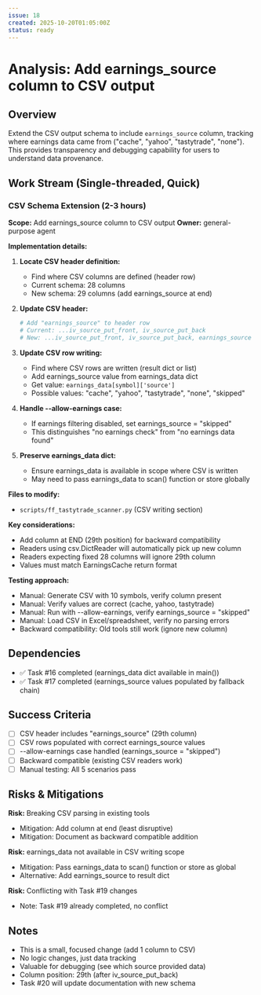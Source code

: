 ```yaml
---
issue: 18
created: 2025-10-20T01:05:00Z
status: ready
---
```


# Analysis: Add earnings_source column to CSV output

## Overview
Extend the CSV output schema to include `earnings_source` column, tracking where earnings data came from ("cache", "yahoo", "tastytrade", "none"). This provides transparency and debugging capability for users to understand data provenance.

## Work Stream (Single-threaded, Quick)

### CSV Schema Extension (2-3 hours)
**Scope:** Add earnings_source column to CSV output
**Owner:** general-purpose agent

**Implementation details:**

1. **Locate CSV header definition:**
   - Find where CSV columns are defined (header row)
   - Current schema: 28 columns
   - New schema: 29 columns (add earnings_source at end)

2. **Update CSV header:**
   ```python
   # Add "earnings_source" to header row
   # Current: ...iv_source_put_front, iv_source_put_back
   # New: ...iv_source_put_front, iv_source_put_back, earnings_source
   ```

3. **Update CSV row writing:**
   - Find where CSV rows are written (result dict or list)
   - Add earnings_source value from earnings_data dict
   - Get value: `earnings_data[symbol]['source']`
   - Possible values: "cache", "yahoo", "tastytrade", "none", "skipped"

4. **Handle --allow-earnings case:**
   - If earnings filtering disabled, set earnings_source = "skipped"
   - This distinguishes "no earnings check" from "no earnings data found"

5. **Preserve earnings_data dict:**
   - Ensure earnings_data is available in scope where CSV is written
   - May need to pass earnings_data to scan() function or store globally

**Files to modify:**
- `scripts/ff_tastytrade_scanner.py` (CSV writing section)

**Key considerations:**
- Add column at END (29th position) for backward compatibility
- Readers using csv.DictReader will automatically pick up new column
- Readers expecting fixed 28 columns will ignore 29th column
- Values must match EarningsCache return format

**Testing approach:**
- Manual: Generate CSV with 10 symbols, verify column present
- Manual: Verify values are correct (cache, yahoo, tastytrade)
- Manual: Run with --allow-earnings, verify earnings_source = "skipped"
- Manual: Load CSV in Excel/spreadsheet, verify no parsing errors
- Backward compatibility: Old tools still work (ignore new column)

## Dependencies
- ✅ Task #16 completed (earnings_data dict available in main())
- ✅ Task #17 completed (earnings_source values populated by fallback chain)

## Success Criteria
- [ ] CSV header includes "earnings_source" (29th column)
- [ ] CSV rows populated with correct earnings_source values
- [ ] --allow-earnings case handled (earnings_source = "skipped")
- [ ] Backward compatible (existing CSV readers work)
- [ ] Manual testing: All 5 scenarios pass

## Risks & Mitigations
**Risk:** Breaking CSV parsing in existing tools
- Mitigation: Add column at end (least disruptive)
- Mitigation: Document as backward compatible addition

**Risk:** earnings_data not available in CSV writing scope
- Mitigation: Pass earnings_data to scan() function or store as global
- Alternative: Add earnings_source to result dict

**Risk:** Conflicting with Task #19 changes
- Note: Task #19 already completed, no conflict

## Notes
- This is a small, focused change (add 1 column to CSV)
- No logic changes, just data tracking
- Valuable for debugging (see which source provided data)
- Column position: 29th (after iv_source_put_back)
- Task #20 will update documentation with new schema

